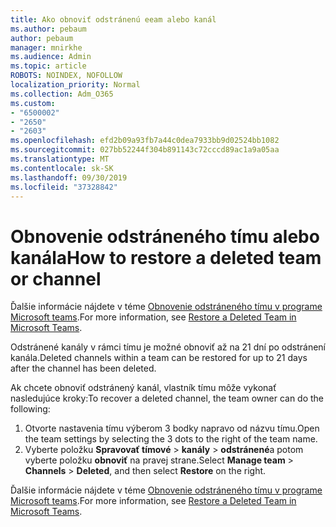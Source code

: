 ```yaml
---
title: Ako obnoviť odstránenú eeam alebo kanál
ms.author: pebaum
author: pebaum
manager: mnirkhe
ms.audience: Admin
ms.topic: article
ROBOTS: NOINDEX, NOFOLLOW
localization_priority: Normal
ms.collection: Adm_O365
ms.custom:
- "6500002"
- "2650"
- "2603"
ms.openlocfilehash: efd2b09a93fb7a44c0dea7933bb9d02524bb1082
ms.sourcegitcommit: 027bb52244f304b891143c72cccd89ac1a9a05aa
ms.translationtype: MT
ms.contentlocale: sk-SK
ms.lasthandoff: 09/30/2019
ms.locfileid: "37328842"
---
```

# <a name="how-to-restore-a-deleted-team-or-channel"></a><span data-ttu-id="74cc0-102">Obnovenie odstráneného tímu alebo kanála</span><span class="sxs-lookup"><span data-stu-id="74cc0-102">How to restore a deleted team or channel</span></span>

<span data-ttu-id="74cc0-103">Ďalšie informácie nájdete v téme [Obnovenie odstráneného tímu v programe Microsoft teams](https://blogs.technet.microsoft.com/skypehybridguy/2017/07/23/restoring-a-deleted-team-in-microsoft-teams).</span><span class="sxs-lookup"><span data-stu-id="74cc0-103">For more information, see [Restore a Deleted Team in Microsoft Teams](https://blogs.technet.microsoft.com/skypehybridguy/2017/07/23/restoring-a-deleted-team-in-microsoft-teams).</span></span>

<span data-ttu-id="74cc0-104">Odstránené kanály v rámci tímu je možné obnoviť až na 21 dní po odstránení kanála.</span><span class="sxs-lookup"><span data-stu-id="74cc0-104">Deleted channels within a team can be restored for up to 21 days after the channel has been deleted.</span></span>

<span data-ttu-id="74cc0-105">Ak chcete obnoviť odstránený kanál, vlastník tímu môže vykonať nasledujúce kroky:</span><span class="sxs-lookup"><span data-stu-id="74cc0-105">To recover a deleted channel, the team owner can do the following:</span></span>

1. <span data-ttu-id="74cc0-106">Otvorte nastavenia tímu výberom 3 bodky napravo od názvu tímu.</span><span class="sxs-lookup"><span data-stu-id="74cc0-106">Open the team settings by selecting the 3 dots to the right of the team name.</span></span>
2. <span data-ttu-id="74cc0-107">Vyberte položku **Spravovať tímové** > **kanály** > **odstránené**a potom vyberte položku **obnoviť** na pravej strane.</span><span class="sxs-lookup"><span data-stu-id="74cc0-107">Select **Manage team** > **Channels** > **Deleted**, and then select **Restore** on the right.</span></span>

<span data-ttu-id="74cc0-108">Ďalšie informácie nájdete v téme [Obnovenie odstráneného tímu v programe Microsoft teams](https://blogs.technet.microsoft.com/skypehybridguy/2017/07/23/restoring-a-deleted-team-in-microsoft-teams).</span><span class="sxs-lookup"><span data-stu-id="74cc0-108">For more information, see [Restore a Deleted Team in Microsoft Teams](https://blogs.technet.microsoft.com/skypehybridguy/2017/07/23/restoring-a-deleted-team-in-microsoft-teams).</span></span>